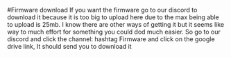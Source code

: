 #Firmware download 
If you want the firmware go to our discord to download it because it is too big to upload here due to the max being able to upload is 25mb.
I know there are other ways of getting it but it seems like way to much effort for something you could dod much easier.
So go to our discord and click the channel: hashtag Firmware and click on the google drive link, It should send you to download it
